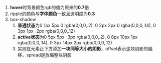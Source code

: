 1. **hover**时背景颜色rgb的值为原来的**0.7**倍
2. ripple的颜色与**字体颜色**一致且透明度为**0.3**
3. box-shadow
   1. **普通状态**为0 1px 5px 0 rgba(0,0,0,.2), 0 2px 2px 0 rgba(0,0,0,.14), 0 3px 1px -2px rgba(0,0,0,.12)
   2. **active状态**为0 5px 5px -3px rgba(0,0,0,.2), 0 8px 10px 1px rgba(0,0,0,.14), 0 3px 14px 2px rgba(0,0,0,.12)
   3. 实则在元素正下方添加**一块同等大小的阴影**，offset表示这块阴影的偏移，spread是放缩整块阴影
